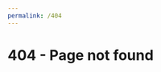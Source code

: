```yaml
---
permalink: /404
---
```


<head>
	<link rel="stylesheet" href="style/stylesheet.css">
</head>
<body>
	<div class="header">
		<h1>404 - Page not found</h1>
	</div>
</body>
